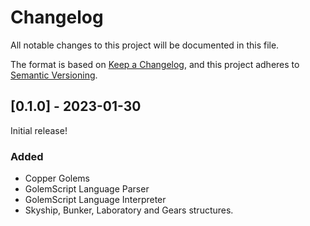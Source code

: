 # Changelog

All notable changes to this project will be documented in this file.

The format is based on [Keep a Changelog](https://keepachangelog.com/en/1.0.0/),
and this project adheres to [Semantic Versioning](https://semver.org/spec/v2.0.0.html).

## [0.1.0] - 2023-01-30
Initial release!

### Added
- Copper Golems
- GolemScript Language Parser
- GolemScript Language Interpreter
- Skyship, Bunker, Laboratory and Gears structures.